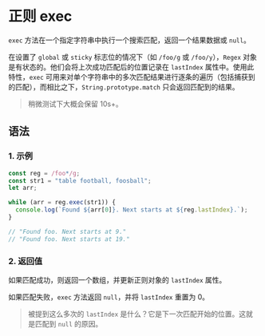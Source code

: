 # 正则 exec

`exec` 方法在一个指定字符串中执行一个搜索匹配，返回一个结果数据或 `null`。

在设置了 `global` 或 `sticky` 标志位的情况下（如 `/foo/g` 或 `/foo/y`），`Regex` 对象是有状态的。他们会将上次成功匹配后的位置记录在 `lastIndex` 属性中。使用此特性，`exec` 可用来对单个字符串中的多次匹配结果进行逐条的遍历（包括捕获到的匹配），而相比之下，`String.prototype.match` 只会返回匹配到的结果。

> 稍微测试下大概会保留 10s+。

## 语法

### 1. 示例

```js
const reg = /foo*/g;
const str1 = "table football, foosball";
let arr;

while (arr = reg.exec(str1)) {
  console.log(`Found ${arr[0]}. Next starts at ${reg.lastIndex}.`);
}

// "Found foo. Next starts at 9."
// "Found foo. Next starts at 19."
```

### 2. 返回值

如果匹配成功，则返回一个数组，并更新正则对象的 `lastIndex` 属性。

如果匹配失败，`exec` 方法返回 `null`，并将 `lastIndex` 重置为 0。

> 被提到这么多次的 `lastIndex` 是什么？它是下一次匹配开始的位置。这就是匹配到 `null` 的原因。

